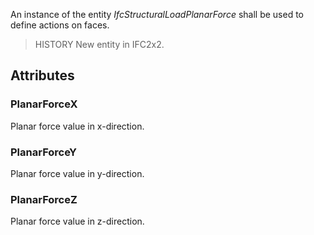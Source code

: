 An instance of the entity _IfcStructuralLoadPlanarForce_ shall be used to define actions on faces.

<!-- end of short definition -->


> HISTORY New entity in IFC2x2.

## Attributes

### PlanarForceX
Planar force value in x-direction.

### PlanarForceY
Planar force value in y-direction.

### PlanarForceZ
Planar force value in z-direction.

